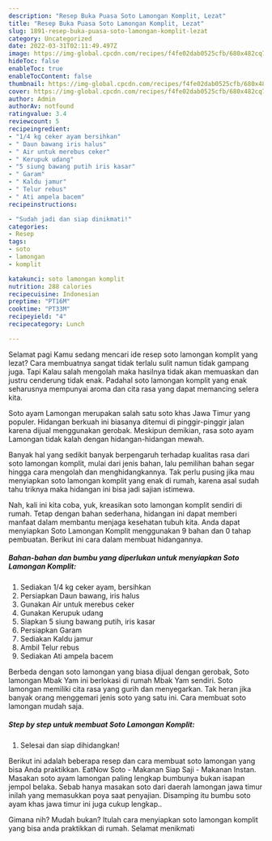```yaml
---
description: "Resep Buka Puasa Soto Lamongan Komplit, Lezat"
title: "Resep Buka Puasa Soto Lamongan Komplit, Lezat"
slug: 1891-resep-buka-puasa-soto-lamongan-komplit-lezat
category: Uncategorized
date: 2022-03-31T02:11:49.497Z
image: https://img-global.cpcdn.com/recipes/f4fe02dab0525cfb/680x482cq70/soto-lamongan-komplit-foto-resep-utama.jpg
hideToc: false
enableToc: true
enableTocContent: false
thumbnail: https://img-global.cpcdn.com/recipes/f4fe02dab0525cfb/680x482cq70/soto-lamongan-komplit-foto-resep-utama.jpg
cover: https://img-global.cpcdn.com/recipes/f4fe02dab0525cfb/680x482cq70/soto-lamongan-komplit-foto-resep-utama.jpg
author: Admin
authorAv: notfound
ratingvalue: 3.4
reviewcount: 5
recipeingredient:
- "1/4 kg ceker ayam bersihkan"
- " Daun bawang iris halus"
- " Air untuk merebus ceker"
- " Kerupuk udang"
- "5 siung bawang putih iris kasar"
- " Garam"
- " Kaldu jamur"
- " Telur rebus"
- " Ati ampela bacem"
recipeinstructions:

- "Sudah jadi dan siap dinikmati!"
categories:
- Resep
tags:
- soto
- lamongan
- komplit

katakunci: soto lamongan komplit 
nutrition: 288 calories
recipecuisine: Indonesian
preptime: "PT16M"
cooktime: "PT33M"
recipeyield: "4"
recipecategory: Lunch

---
```



Selamat pagi Kamu sedang mencari ide resep soto lamongan komplit yang lezat? Cara membuatnya sangat tidak terlalu sulit namun tidak gampang juga. Tapi Kalau salah mengolah maka hasilnya tidak akan memuaskan dan justru cenderung tidak enak. Padahal soto lamongan komplit yang enak seharusnya mempunyai aroma dan cita rasa yang dapat memancing selera kita.


Soto ayam Lamongan merupakan salah satu soto khas Jawa Timur yang populer. Hidangan berkuah ini biasanya ditemui di pinggir-pinggir jalan karena dijual menggunakan gerobak. Meskipun demikian, rasa soto ayam Lamongan tidak kalah dengan hidangan-hidangan mewah.

Banyak hal yang sedikit banyak berpengaruh terhadap kualitas rasa dari soto lamongan komplit, mulai dari jenis bahan, lalu pemilihan bahan segar hingga cara mengolah dan menghidangkannya. Tak perlu pusing jika mau menyiapkan soto lamongan komplit yang enak di rumah, karena asal sudah tahu triknya maka hidangan ini bisa jadi sajian istimewa.


Nah, kali ini kita coba, yuk, kreasikan soto lamongan komplit sendiri di rumah. Tetap dengan bahan sederhana, hidangan ini dapat memberi manfaat dalam membantu menjaga kesehatan tubuh kita. Anda dapat menyiapkan Soto Lamongan Komplit menggunakan 9 bahan dan 0 tahap pembuatan. Berikut ini cara dalam membuat hidangannya.

<!--inarticleads1-->

##### Bahan-bahan dan bumbu yang diperlukan untuk menyiapkan Soto Lamongan Komplit:

1. Sediakan 1/4 kg ceker ayam, bersihkan
1. Persiapkan  Daun bawang, iris halus
1. Gunakan  Air untuk merebus ceker
1. Gunakan  Kerupuk udang
1. Siapkan 5 siung bawang putih, iris kasar
1. Persiapkan  Garam
1. Sediakan  Kaldu jamur
1. Ambil  Telur rebus
1. Sediakan  Ati ampela bacem


Berbeda dengan soto lamongan yang biasa dijual dengan gerobak, Soto lamongan Mbak Yam ini berlokasi di rumah Mbak Yam sendiri. Soto lamongan memiliki cita rasa yang gurih dan menyegarkan. Tak heran jika banyak orang menggemari jenis soto yang satu ini. Cara membuat soto lamongan mudah saja. 

<!--inarticleads2-->

##### Step by step untuk membuat Soto Lamongan Komplit:


1. Selesai dan siap dihidangkan!

Berikut ini adalah beberapa resep dan cara membuat soto lamongan yang bisa Anda praktikkan. EatNow Soto - Makanan Siap Saji - Makanan Instan. Masakan soto ayam lamongan paling lengkap bumbunya bukan isapan jempol belaka. Sebab hanya masakan soto dari daerah lamongan jawa timur inilah yang memasukkan poya saat penyajian. Disamping itu bumbu soto ayam khas jawa timur ini juga cukup lengkap.. 

Gimana nih? Mudah bukan? Itulah cara menyiapkan soto lamongan komplit yang bisa anda praktikkan di rumah. Selamat menikmati
